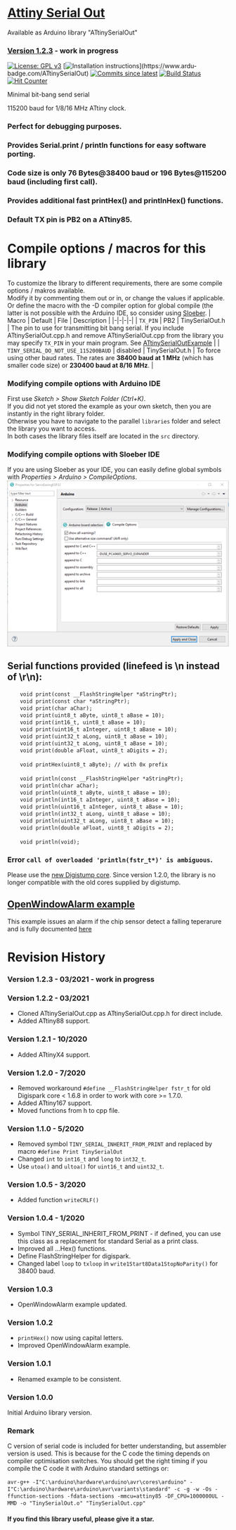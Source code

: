 # [Attiny Serial Out](https://github.com/ArminJo/ATtinySerialOut)
Available as Arduino library "ATtinySerialOut"

### [Version 1.2.3](https://github.com/ArminJo/ATtinySerialOut/archive/master.zip) - work in progress

[![License: GPL v3](https://img.shields.io/badge/License-GPLv3-blue.svg)](https://www.gnu.org/licenses/gpl-3.0)
[![Installation instructions](https://www.ardu-badge.com/badge/ATtinySerialOut.svg?)](https://www.ardu-badge.com/ATtinySerialOut)
[![Commits since latest](https://img.shields.io/github/commits-since/ArminJo/ATtinySerialOut/latest)](https://github.com/ArminJo/ATtinySerialOut/commits/master)
[![Build Status](https://github.com/ArminJo/ATtinySerialOut/workflows/LibraryBuild/badge.svg)](https://github.com/ArminJo/ATtinySerialOut/actions)
[![Hit Counter](https://hitcounter.pythonanywhere.com/count/tag.svg?url=https%3A%2F%2Fgithub.com%2FArminJo%2FATtinySerialOut)](https://github.com/brentvollebregt/hit-counter)

Minimal bit-bang send serial

115200 baud for 1/8/16 MHz ATtiny clock.
### Perfect for debugging purposes.
### Provides Serial.print / println functions for easy software porting.
### Code size is only 76 Bytes@38400 baud or 196 Bytes@115200 baud (including first call).
### Provides additional fast printHex() and printlnHex() functions.
### Default TX pin is PB2 on a ATtiny85.

# Compile options / macros for this library
To customize the library to different requirements, there are some compile options / makros available.<br/>
Modify it by commenting them out or in, or change the values if applicable. Or define the macro with the -D compiler option for global compile (the latter is not possible with the Arduino IDE, so consider using [Sloeber](https://eclipse.baeyens.it).
| Macro | Default | File | Description |
|-|-|-|-|
| `TX_PIN` | PB2 | TinySerialOut.h | The pin to use for transmitting bit bang serial. If you include ATtinySerialOut.cpp.h and remove ATtinySerialOut.cpp from the library you may specify `TX_PIN` in your main program. See [ATtinySerialOutExample](https://github.com/ArminJo/ATtinySerialOut/examples/ATtinySerialOutExample/ATtinySerialOutExample.ino#L27) |
| `TINY_SERIAL_DO_NOT_USE_115200BAUD` | disabled | TinySerialOut.h | To force using other baud rates. The rates are **38400 baud at 1 MHz** (which has smaller code size) or **230400 baud at 8/16 MHz**. |

### Modifying compile options with Arduino IDE
First use *Sketch > Show Sketch Folder (Ctrl+K)*.<br/>
If you did not yet stored the example as your own sketch, then you are instantly in the right library folder.<br/>
Otherwise you have to navigate to the parallel `libraries` folder and select the library you want to access.<br/>
In both cases the library files itself are located in the `src` directory.<br/>

### Modifying compile options with Sloeber IDE
If you are using Sloeber as your IDE, you can easily define global symbols with *Properties > Arduino > CompileOptions*.<br/>
![Sloeber settings](https://github.com/ArminJo/ServoEasing/blob/master/pictures/SloeberDefineSymbols.png)

## Serial functions provided (linefeed is \n instead of \r\n):
```   
    void print(const __FlashStringHelper *aStringPtr);
    void print(const char *aStringPtr);
    void print(char aChar);
    void print(uint8_t aByte, uint8_t aBase = 10);
    void print(int16_t, uint8_t aBase = 10);
    void print(uint16_t aInteger, uint8_t aBase = 10);
    void print(uint32_t aLong, uint8_t aBase = 10);
    void print(uint32_t aLong, uint8_t aBase = 10);
    void print(double aFloat, uint8_t aDigits = 2);

    void printHex(uint8_t aByte); // with 0x prefix

    void println(const __FlashStringHelper *aStringPtr);
    void println(char aChar);
    void println(uint8_t aByte, uint8_t aBase = 10);
    void println(int16_t aInteger, uint8_t aBase = 10);
    void println(uint16_t aInteger, uint8_t aBase = 10);
    void println(int32_t aLong, uint8_t aBase = 10);
    void println(uint32_t aLong, uint8_t aBase = 10);
    void println(double aFloat, uint8_t aDigits = 2);

    void println(void);
```

### Error `call of overloaded 'println(fstr_t*)' is ambiguous`.
Please use the [new Digistump core](https://github.com/ArminJo/DigistumpArduino#installation). 
Since version 1.2.0, the library is no longer compatible with the old cores supplied by digistump.

## [OpenWindowAlarm example](https://raw.githubusercontent.com/ArminJo/ATtinySerialOut/master/examples/OpenWindowAlarm/OpenWindowAlarm.ino)
This example issues an alarm if the chip sensor detect a falling teperarure and is fully documented [here](https://github.com/ArminJo/Arduino-OpenWindowAlarm)

# Revision History
### Version 1.2.3 - 03/2021 - work in progress

### Version 1.2.2 - 03/2021
- Cloned ATtinySerialOut.cpp as ATtinySerialOut.cpp.h for direct include.
- Added ATtiny88 support.

### Version 1.2.1 - 10/2020
- Added ATtinyX4 support.

### Version 1.2.0 - 7/2020
- Removed workaround `#define __FlashStringHelper fstr_t` for old Digispark core < 1.6.8 in order to work with core >= 1.7.0.
- Added ATtiny167 support.
- Moved functions from h to cpp file.

### Version 1.1.0 - 5/2020
- Removed symbol `TINY_SERIAL_INHERIT_FROM_PRINT` and replaced by macro `#define Print TinySerialOut`
- Changed `int` to `int16_t` and `long` to `int32_t`.
- Use `utoa()` and `ultoa()` for `uint16_t` and `uint32_t`.

### Version 1.0.5 - 3/2020
- Added function `writeCRLF()`

### Version 1.0.4 - 1/2020
- Symbol TINY_SERIAL_INHERIT_FROM_PRINT - if defined, you can use this class as a replacement for standard Serial as a print class.
- Improved all ...Hex() functions.
- Define FlashStringHelper for digispark.
- Changed label `loop` to `txloop` in `write1Start8Data1StopNoParity()` for 38400 baud.

### Version 1.0.3
- OpenWindowAlarm example updated.

### Version 1.0.2
- `printHex()` now using capital letters.
- Improved OpenWindowAlarm example.

### Version 1.0.1
- Renamed example to be consistent.

### Version 1.0.0
Initial Arduino library version.

### Remark
C version of serial code is included for better understanding, but assembler version is used. This is because for the C code the timing depends on compiler optimisation switches. You should get the right timing if you compile the C code it with Arduino standard settings or:
```
avr-g++ -I"C:\arduino\hardware\arduino\avr\cores\arduino" -I"C:\arduino\hardware\arduino\avr\variants\standard" -c -g -w -Os -ffunction-sections -fdata-sections -mmcu=attiny85 -DF_CPU=1000000UL -MMD -o "TinySerialOut.o" "TinySerialOut.cpp"
```

#### If you find this library useful, please give it a star.
